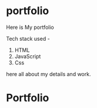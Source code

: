 # portfolio

Here is My portfolio

Tech stack used -
1) HTML
2) JavaScript
3) Css

here all about my details and work.
# Portfolio
